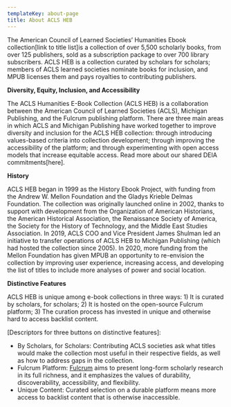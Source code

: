 ```yaml
---
templateKey: about-page
title: About ACLS HEB
---
```

The American Council of Learned Societies’ Humanities Ebook collection\[link to title list]is a collection of over 5,500 scholarly books, from over 125 publishers, sold as a subscription package to over 700 library subscribers. ACLS HEB is a collection curated by scholars for scholars; members of ACLS learned societies nominate books for inclusion, and MPUB licenses them and pays royalties to contributing publishers.

**Diversity, Equity, Inclusion, and Accessibility**

The ACLS Humanities E-Book Collection (ACLS HEB) is a collaboration between the American Council of Learned Societies (ACLS), Michigan Publishing, and the Fulcrum publishing platform. There are three main areas in which ACLS and Michigan Publishing have worked together to improve diversity and inclusion for the ACLS HEB collection: through introducing values-based criteria into collection development; through improving the accessibility of the platform; and through experimenting with open access models that increase equitable access. Read more about our shared DEIA commitments\[here].

**History**

ACLS HEB began in 1999 as the History Ebook Project, with funding from the Andrew W. Mellon Foundation and the Gladys Krieble Delmas Foundation. The collection was originally launched online in 2002, thanks to support with development from the Organization of American Historians, the American Historical Association, the Renaissance Society of America, the Society for the History of Technology, and the Middle East Studies Association. In 2019, ACLS COO and Vice President James Shulman led an initiative to transfer operations of ACLS HEB to Michigan Publishing (which had hosted the collection since 2005). In 2020, more funding from the Mellon Foundation has given MPUB an opportunity to re-envision the collection by improving user experience, increasing access, and developing the list of titles to include more analyses of power and social location.

**Distinctive Features**

ACLS HEB is unique among e-book collections in three ways: 1) It is curated by scholars, for scholars; 2) It is hosted on the open-source Fulcrum platform; 3) The curation process has invested in unique and otherwise hard to access backlist content.

\[Descriptors for three buttons on distinctive features]:

* By Scholars, for Scholars: Contributing ACLS societies ask what titles would make the collection most useful in their respective fields, as well as how to address gaps in the collection.
* Fulcrum Platform: [Fulcrum](http://www.fulcrum.org) aims to present long-form scholarly research in its full richness, and it emphasizes the values of durability, discoverability, accessibility, and flexibility.
* Unique Content: Curated selection on a durable platform means more access to backlist content that is otherwise inaccessible.

<!--EndFragment-->

<a href=""></a>